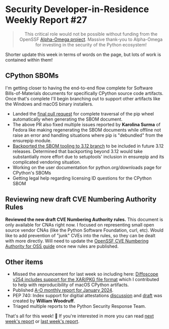 # Security Developer-in-Residence Weekly Report #27

<blockquote>
  <center>This critical role would not be possible without funding from the OpenSSF <a href="https://alpha-omega.dev">Alpha-Omega project</a>. Massive thank-you to Alpha-Omega for investing in the security of the Python ecosystem!</center>
</blockquote>

Shorter update this week in terms of words on the page, but lots of work
is contained within them!

## CPython SBOMs

I'm getting closer to having the end-to-end flow complete for Software Bills-of-Materials documents
for specifically CPython source code artifacts. Once that's complete I'll begin branching out
to support other artifacts like the Windows and macOS binary installers.

* Landed the [final pull request](https://github.com/python/cpython/pull/114450)
  for complete traversal of the pip wheel automatically when generating the SBOM document.
* The above PR also fixed multiple issues reported by **Karolina Surma** of Fedora
  like making regenerating the SBOM documents while offline not raise an error
  and handling situations where pip is "debundled" from the ensurepip module.
* [Backported the SBOM tooling to 3.12 branch](https://github.com/python/cpython/pull/114730)
  to be included in future 3.12 releases.
  Determined that backporting beyond 3.12 would take substantially more effort
  due to setuptools' inclusion in ensurepip and its complicated vendoring situation.
* Working on the user documentation for python.org/downloads page for CPython's SBOMs
* Getting legal help regarding licensing ID questions for the CPython SBOM

## Reviewing new draft CVE Numbering Authority Rules

**Reviewed the new draft CVE Numbering Authority rules.** This document is only available for CNAs right now.
I focused on representing small open source vendor CNAs (like the Python Software Foundation, curl, etc).
Would like to add prevention of "junk" CVEs into the rules, so they can be dealt with more directly.
Will need to update the [OpenSSF CVE Numbering Authority for OSS guide](https://github.com/ossf/wg-vulnerability-disclosures/blob/main/docs/guides/becoming-a-cna-as-an-open-source-org-or-project.md)
once new rules are published.

## Other items

* Missed the announcement for last week so including here: [Diffoscope v254 includes support for the XAR/PKG
  file format](https://diffoscope.org/news/diffoscope-254-released/) which I contributed to help with reproducibility of macOS CPython artifacts.
* Published [A-O monthly report for January 2024](https://github.com/ossf/alpha-omega/blob/main/alpha/engagements/2024/psf/update-2024-01.md).
* PEP 740: Index support for digitial attestations [discussion](https://discuss.python.org/t/pep-740-index-support-for-digital-attestations/44498)
  and [draft](https://peps.python.org/pep-0740/) was created by **William Woodruff**.
* Triaged multiple reports to the Python Security Response Team.

That's all for this week! 👋 If you're interested in more you can read [next week's report](https://sethmlarson.dev/security-developer-in-residence-weekly-report-28) or [last week's report](https://sethmlarson.dev/security-developer-in-residence-weekly-report-26).

